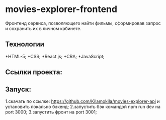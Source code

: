 # movies-explorer-frontend

Фронтенд сервиса, позволяющего найти фильмы, сформировав запрос и сохранить их в личном кабинете.

## Технологии

*HTML-5;
*CSS;
*React.js;
*CRA;
\*JavaScript;

## Ссылки проекта:

## Запуск:

1.скачать по ссылке: https://github.com/Kilamokila/movies-explorer-api и установить локально бэкенд;
2.запустить бэк командой npm run dev на port 3000;
3.запустить фронт на port 3001;
